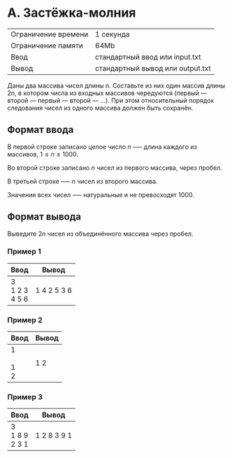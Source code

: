 # A. Застёжка-молния

<table><tbody><tr class="time-limit"><td class="property-title">Ограничение времени</td><td>1&nbsp;секунда</td></tr><tr class="memory-limit"><td class="property-title">Ограничение памяти</td><td>64Mb</td></tr><tr class="input-file"><td class="property-title">Ввод</td><td colspan="1">стандартный ввод или input.txt</td></tr><tr class="output-file"><td class="property-title">Вывод</td><td colspan="1">стандартный вывод или output.txt</td></tr></tbody></table>

Даны два массива чисел длины n. Составьте из них один массив длины 2n, в котором числа из входных массивов чередуются (первый — второй — первый — второй — ...). При этом относительный порядок следования чисел из одного массива должен быть сохранён.

## Формат ввода

В первой строке записано целое число $n$ –— длина каждого из массивов, $1 ≤ n ≤ 1000$.

Во второй строке записано $n$ чисел из первого массива, через пробел.

В третьей строке –— $n$ чисел из второго массива.

Значения всех чисел –— натуральные и не превосходят 1000.

## Формат вывода

Выведите $2n$ чисел из объединённого массива через пробел.

### Пример 1

| Ввод| Вывод|
| --- | --- |
| 3<br>1 2 3<br>4 5 6 | 1 4 2 5 3 6|


### Пример 2

| Ввод | Вывод |
| --- | --- |
| 1<br> <br> 1<br> 2 | 1 2 |

### Пример 3

| Ввод | Вывод |
| --- | --- |
| 3<br>1 8 9<br>2 3 1|1 2 8 3 9 1 |